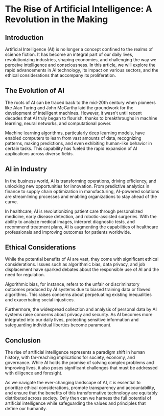 # The Rise of Artificial Intelligence: A Revolution in the Making

## Introduction

Artificial Intelligence (AI) is no longer a concept confined to the realms of science fiction. It has become an integral part of our daily lives, revolutionizing industries, shaping economies, and challenging the way we perceive intelligence and consciousness. In this article, we will explore the rapid advancements in AI technology, its impact on various sectors, and the ethical considerations that accompany its proliferation.

## The Evolution of AI

The roots of AI can be traced back to the mid-20th century when pioneers like Alan Turing and John McCarthy laid the groundwork for the development of intelligent machines. However, it wasn't until recent decades that AI truly began to flourish, thanks to breakthroughs in machine learning, neural networks, and computational power.

Machine learning algorithms, particularly deep learning models, have enabled computers to learn from vast amounts of data, recognizing patterns, making predictions, and even exhibiting human-like behavior in certain tasks. This capability has fueled the rapid expansion of AI applications across diverse fields.

## AI in Industry

In the business world, AI is transforming operations, driving efficiency, and unlocking new opportunities for innovation. From predictive analytics in finance to supply chain optimization in manufacturing, AI-powered solutions are streamlining processes and enabling organizations to stay ahead of the curve.

In healthcare, AI is revolutionizing patient care through personalized medicine, early disease detection, and robotic-assisted surgeries. With the ability to analyze medical images, interpret diagnostic tests, and recommend treatment plans, AI is augmenting the capabilities of healthcare professionals and improving outcomes for patients worldwide.

## Ethical Considerations

While the potential benefits of AI are vast, they come with significant ethical considerations. Issues such as algorithmic bias, data privacy, and job displacement have sparked debates about the responsible use of AI and the need for regulation.

Algorithmic bias, for instance, refers to the unfair or discriminatory outcomes produced by AI systems due to biased training data or flawed algorithms. This raises concerns about perpetuating existing inequalities and exacerbating social injustices.

Furthermore, the widespread collection and analysis of personal data by AI systems raise concerns about privacy and security. As AI becomes more integrated into our daily lives, protecting sensitive information and safeguarding individual liberties become paramount.

## Conclusion

The rise of artificial intelligence represents a paradigm shift in human history, with far-reaching implications for society, economy, and governance. While AI holds the promise of solving complex problems and improving lives, it also poses significant challenges that must be addressed with diligence and foresight.

As we navigate the ever-changing landscape of AI, it is essential to prioritize ethical considerations, promote transparency and accountability, and ensure that the benefits of this transformative technology are equitably distributed across society. Only then can we harness the full potential of artificial intelligence while safeguarding the values and principles that define our humanity.
